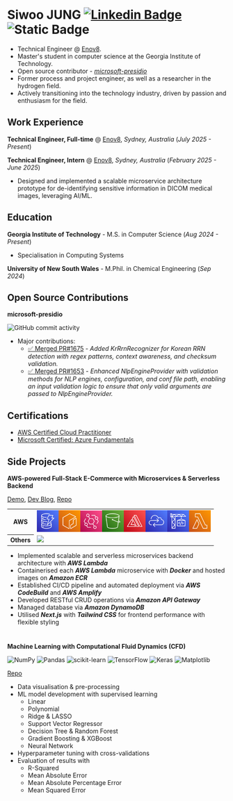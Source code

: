 # Siwoo JUNG [![Linkedin Badge](https://img.shields.io/badge/LinkedIn-blue?logo=LinkedIn)](https://www.linkedin.com/in/siwoojung/) <img alt="Static Badge" src="https://img.shields.io/badge/Blog-8A2BE2?style=flat&logo=jekyll&link=https%3A%2F%2Fsiwoo-jung.github.io">

- Technical Engineer @ [Enov8](https://www.enov8.com/).
- Master's student in computer science at the Georgia Institute of Technology.
- Open source contributor - [_microsoft-presidio_](https://github.com/microsoft/presidio)
- Former process and project engineer, as well as a researcher in the hydrogen field.
- Actively transitioning into the technology industry, driven by passion and enthusiasm for the field.

## Work Experience

**Technical Engineer, Full-time** @ [Enov8](https://www.enov8.com/), _Sydney, Australia_ (_July 2025 - Present_)

**Technical Engineer, Intern** @ [Enov8](https://www.enov8.com/), _Sydney, Australia_ (_February 2025 - June 2025_)

- Designed and implemented a scalable microservice architecture prototype for de-identifying sensitive information in DICOM medical images, leveraging AI/ML.

## Education

**Georgia Institute of Technology** - M.S. in Computer Science (_Aug 2024 - Present_)

- Specialisation in Computing Systems

**University of New South Wales** - M.Phil. in Chemical Engineering (_Sep 2024_)

## Open Source Contributions

**microsoft-presidio**

![GitHub commit activity](https://img.shields.io/github/commit-activity/t/microsoft/presidio?authorFilter=siwoo-jung&style=flat)
- Major contributions:
  - [✅ Merged PR#1675](https://github.com/microsoft/presidio/pull/1675) - _Added KrRrnRecognizer for Korean RRN detection with regex patterns, context awareness, and checksum validation._
  - [✅ Merged PR#1653](https://github.com/microsoft/presidio/pull/1653) - _Enhanced NlpEngineProvider with validation methods for NLP engines, configuration, and conf file path, enabling an input validation logic to ensure that only valid arguments are passed to NlpEngineProvider._

## Certifications

- [AWS Certified Cloud Practitioner](https://www.credly.com/badges/5f620975-9051-46c3-8aac-5603b114c3fc/public_url)
- [Microsoft Certified: Azure Fundamentals](https://learn.microsoft.com/api/credentials/share/en-au/SiwooJung-3725/D387D90AB80C1DD8?sharingId)

## Side Projects

**AWS-powered Full-Stack E-Commerce with Microservices & Serverless Backend**

[Demo](https://www.siwoo-ecommerce.com/), [Dev Blog](https://medium.com/@siwoo.jg/list/ecommerce-website-sideproject-028ed604f728), [Repo](https://github.com/siwoo-jung/ecommerce-frontend)

<table>
  <tr>
    <th>AWS</th>
    <td><img src="./assets/Arch_Amazon-DynamoDB_64.png" width="50"><img src="./assets/Arch_Amazon-Elastic-Container-Registry_64.png" width="50"><img src="./assets/Arch_Amazon-EventBridge_64.png" width="50"><img src="./assets/Arch_Amazon-Simple-Storage-Service_64.png" width="50"><img src="./assets/Arch_AWS-Amplify_64.png" width="50"><img src="./assets/Arch_AWS-Cloud-Control-API_64.png" width="50"><img src="./assets/Arch_AWS-CodeBuild_64.png" width="50"><img src="./assets/Arch_AWS-Lambda_64.png" width="50"></td>
  </tr>
  <tr>
    <th>Others</th>
    <td><img src="https://skillicons.dev/icons?i=nextjs,js,docker,tailwind" /></td>
  </tr>
</table>

- Implemented scalable and serverless microservices backend architecture with **_AWS Lambda_**
- Containerised each **_AWS Lambda_** microservice with **_Docker_** and hosted images on **_Amazon ECR_**
- Established CI/CD pipeline and automated deployment via **_AWS CodeBuild_** and **_AWS Amplify_**
- Developed RESTful CRUD operations via **_Amazon API Gateway_**
- Managed database via **_Amazon DynamoDB_**
- Utilised **_Next.js_** with **_Tailwind CSS_** for frontend performance with flexible styling

#

**Machine Learning with Computational Fluid Dynamics (CFD)**

![NumPy](https://img.shields.io/badge/numpy-%23013243.svg?style=for-the-badge&logo=numpy&logoColor=white)
![Pandas](https://img.shields.io/badge/pandas-%23150458.svg?style=for-the-badge&logo=pandas&logoColor=white)
![scikit-learn](https://img.shields.io/badge/scikit--learn-%23F7931E.svg?style=for-the-badge&logo=scikit-learn&logoColor=white)
![TensorFlow](https://img.shields.io/badge/TensorFlow-%23FF6F00.svg?style=for-the-badge&logo=TensorFlow&logoColor=white)
![Keras](https://img.shields.io/badge/Keras-%23D00000.svg?style=for-the-badge&logo=Keras&logoColor=white)
![Matplotlib](https://img.shields.io/badge/Matplotlib-%23ffffff.svg?style=for-the-badge&logo=Matplotlib&logoColor=black)

[Repo](https://github.com/siwoo-jung/Machine_Learning_with_CFD)

- Data visualisation & pre-processing
- ML model development with supervised learning
  - Linear
  - Polynomial
  - Ridge & LASSO
  - Support Vector Regressor
  - Decision Tree & Random Forest
  - Gradient Boosting & XGBoost
  - Neural Network
- Hyperparameter tuning with cross-validations
- Evaluation of results with
  - R-Squared
  - Mean Absolute Error
  - Mean Absolute Percentage Error
  - Mean Squared Error

